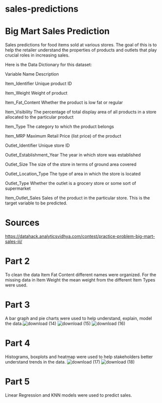 # sales-predictions

# Big Mart Sales Prediction

Sales predictions for food items sold at various stores. The goal of this is to help the retailer understand the properties of products and outlets that play crucial roles in increasing sales.

Here is the Data Dictionary for this dataset:

Variable Name	Description

Item_Identifier	Unique product ID

Item_Weight	Weight of product

Item_Fat_Content	Whether the product is low fat or regular

Item_Visibility	The percentage of total display area of all products in a store allocated to the particular product

Item_Type	The category to which the product belongs

Item_MRP	Maximum Retail Price (list price) of the product

Outlet_Identifier	Unique store ID

Outlet_Establishment_Year	The year in which store was established

Outlet_Size	The size of the store in terms of ground area covered

Outlet_Location_Type	The type of area in which the store is located

Outlet_Type	Whether the outlet is a grocery store or some sort of supermarket

Item_Outlet_Sales	Sales of the product in the particular store. This is the target variable to be predicted.

# Sources
https://datahack.analyticsvidhya.com/contest/practice-problem-big-mart-sales-iii/

# Part 2

To clean the data Item Fat Content different names were organized. For the missing data in Item Weight the mean weight from the different Item Types were used.
  
# Part 3

A bar graph and pie charts were used to help understand, explain, model the data.![download (14)](https://user-images.githubusercontent.com/37349912/126885257-5547c683-6ce3-4b22-ade2-f280295110a4.png)
![download (15)](https://user-images.githubusercontent.com/37349912/126885258-5686f541-69d2-417b-9e0f-63f2b4451991.png)
![download (16)](https://user-images.githubusercontent.com/37349912/126885271-c11e0f7f-d2f3-4478-8782-5ea3756bc0a8.png)
  
# Part 4

Histograms, boxplots and heatmap were used to help stakeholders better understand trends in the data.
![download (17)](https://user-images.githubusercontent.com/37349912/126885470-9be12e5d-b00e-4fb9-b045-0d41d77da5e3.png)
![download (18)](https://user-images.githubusercontent.com/37349912/126885344-d9ca6ea6-9b46-460d-96f5-9e3340f0c5ae.png)

# Part 5

Linear Regression and KNN models were used to predict sales.



